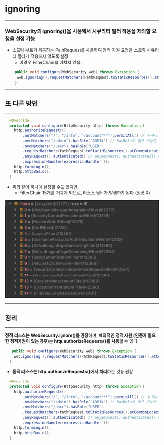 # ignoring

* * *

### WebSecurity의 ignoring()을 사용해서 시큐리티 필터 적용을 제외할 요청을 설정 가능

- 스프링 부트가 제공하는 PathRequest를 사용하여 정적 자원 요청을 스프링 시큐리티 필터가 적용하지 않도록 설정
    - 이경우 FilterChain을 거치지 않음.
  ~~~ java
   public void configure(WebSecurity web) throws Exception {
    web.ignoring().requestMatchers(PathRequest.toStaticResources().atCommonLocations());
   }
  ~~~

* * *

## 또 다른 방법

* * *

~~~ java
  @Override
  protected void configure(HttpSecurity http) throws Exception {
    http.authorizeRequests()
        .antMatchers("/", "/info", "/account/**").permitAll() // 누구나 접근 가능
        .mvcMatchers("/admin").hasRole("ADMIN") // hasRole로 접근 가능한 권한 부여
        .mvcMatchers("/user").hasRole("USER")
        .requestMatchers(PathRequest.toStaticResources().atCommonLocations()).permitAll()
        .anyRequest().authenticated() // anyRequest().authenticated() <- 그 외 인증만 하면 접근 가능
        .expressionHandler(expressionHandler());
    http.formLogin();
    http.httpBasic();
  }
~~~

- 위와 같이 하나에 설정할 수도 있지만,
    - FilterChain 15개를 거치게 되므로, 리소스 낭비가 발생하게 된다.(권장 X)

![img.png](../image/ignoring-img.png)

* * *

## 정리

* * *

**정적 리소스는 WebSecurity.ignore()를 권장**하며,
**예외적인 정적 자원 (인증이 필요한 정적자원이 있는 경우)는 http.authorizeRequests()를 사용**할 수 있다.

~~~ java
   public void configure(WebSecurity web) throws Exception {
    web.ignoring().requestMatchers(PathRequest.toStaticResources().atCommonLocations());
  }
~~~   

- **동적 리소스는 http.authorizeRequests()에서 처리**하는 것을 권장

~~~ java
  @Override
  protected void configure(HttpSecurity http) throws Exception {
    http.authorizeRequests()
        .antMatchers("/", "/info", "/account/**").permitAll() // 누구나 접근 가능
        .mvcMatchers("/admin").hasRole("ADMIN") // hasRole로 접근 가능한 권한 부여
        .mvcMatchers("/user").hasRole("USER")
        .requestMatchers(PathRequest.toStaticResources().atCommonLocations()).permitAll()
        .anyRequest().authenticated() // anyRequest().authenticated() <- 그 외 인증만 하면 접근 가능
        .expressionHandler(expressionHandler());
    http.formLogin();
    http.httpBasic();
  }
~~~
